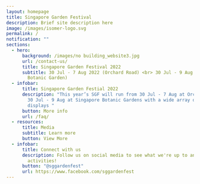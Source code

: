 ```yaml
---
layout: homepage
title: Singapore Garden Festival
description: Brief site description here
image: /images/isomer-logo.svg
permalink: /
notification: ""
sections:
  - hero:
      background: /images/no building_website3.jpg
      url: /contact-us/
      title: Singapore Garden Festival 2022
      subtitle: 30 Jul - 7 Aug 2022 (Orchard Road) <br> 30 Jul - 9 Aug 2022 (Singapore
        Botanic Garden)
  - infobar:
      title: Singapore Garden Festial 2022
      description: "This year’s SGF will run from 30 Jul - 7 Aug at Orchard Road and
        30 Jul - 9 Aug at Singapore Botanic Gardens with a wide array of
        displays "
      button: More info
      url: /faq/
  - resources:
      title: Media
      subtitle: Learn more
      button: View More
  - infobar:
      title: Connect with us
      description: Follow us on social media to see what we're up to and join in our
        activities!
      button: "@sggardenfest"
      url: https://www.facebook.com/sggardenfest
---
```

